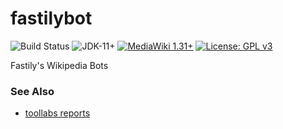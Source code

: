 # fastilybot
![Build Status](https://github.com/fastily/fastilybot/workflows/build/badge.svg)
![JDK-11+](https://upload.wikimedia.org/wikipedia/commons/e/ef/Blue_JDK_11%2B_Shield_Badge.svg)
[![MediaWiki 1.31+](https://upload.wikimedia.org/wikipedia/commons/b/b2/Blue_MediaWiki_1.31%2B_Shield_Badge.svg)](https://www.mediawiki.org/wiki/MediaWiki)
[![License: GPL v3](https://upload.wikimedia.org/wikipedia/commons/8/86/GPL_v3_Blue_Badge.svg)](https://www.gnu.org/licenses/gpl-3.0.en.html)

Fastily's Wikipedia Bots

### See Also
* [toollabs reports](https://tools.wmflabs.org/fastilybot-reports/)